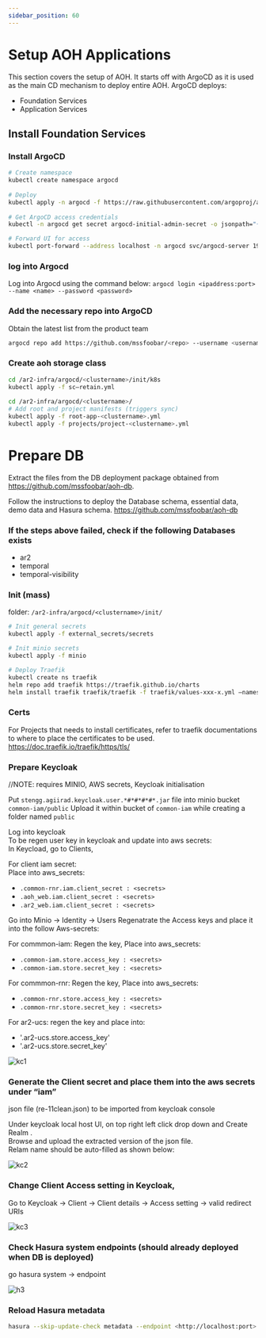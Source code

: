 ```yaml
---
sidebar_position: 60
---
```


# Setup AOH Applications

This section covers the setup of AOH.
It starts off with ArgoCD as it is used as the main CD mechanism to deploy entire AOH.
ArgoCD deploys:
- Foundation Services
- Application Services


## Install Foundation Services

### Install ArgoCD

```bash
# Create namespace
kubectl create namespace argocd
 
# Deploy
kubectl apply -n argocd -f https://raw.githubusercontent.com/argoproj/argo-cd/stable/manifests/install.yaml
 
# Get ArgoCD access credentials
kubectl -n argocd get secret argocd-initial-admin-secret -o jsonpath="{.data.password}" | base64 -d; echo

# Forward UI for access
kubectl port-forward --address localhost -n argocd svc/argocd-server 19080:80
```

### log into Argocd
Log into Argocd using the command below:
`argocd login <ipaddress:port> --name <name> --password <password>`

### Add the necessary repo into ArgoCD
Obtain the latest list from the product team
```bash
argocd repo add https://github.com/mssfoobar/<repo> --username <username> --password <git_key> --insecure-skip-server-verification
```

### Create aoh storage class

```bash
cd /ar2-infra/argocd/<clustername>/init/k8s
kubectl apply -f sc—retain.yml
 
cd /ar2-infra/argocd/<clustername>/
# Add root and project manifests (triggers sync)
kubectl apply -f root-app-<clustername>.yml
kubectl apply -f projects/project-<clustername>.yml
```

# Prepare DB
Extract the files from the DB deployment package obtained from https://github.com/mssfoobar/aoh-db.

Follow the instructions to deploy the Database schema, essential data, demo data and Hasura schema.
https://github.com/mssfoobar/aoh-db

### If the steps above failed, check if the following Databases exists
 - ar2
 - temporal
 - temporal-visibility

### Init (mass)
folder: `/ar2-infra/argocd/<clustername>/init/`
```bash
# Init general secrets
kubectl apply -f external_secrets/secrets

# Init minio secrets
kubectl apply -f minio

# Deploy Traefik
kubectl create ns traefik
helm repo add traefik https://traefik.github.io/charts
helm install traefik traefik/traefik -f traefik/values-xxx-x.yml –namespace traefik
```
### Certs
For Projects that needs to install certificates, refer to traefik documentations to where to place the certificates to be used.
https://doc.traefik.io/traefik/https/tls/


### Prepare Keycloak
//NOTE: requires MINIO, AWS secrets, Keycloak initialisation


Put `stengg.agiirad.keycloak.user.*#*#*#*#*.jar` file into minio bucket `common-iam/public`
Upload it within bucket of `common-iam` while creating a folder named `public`

Log into keycloak  
To be regen user key in keycloak and update into aws secrets:  
In Keycload, go to Clients,  

For client iam secret:  
Place into aws_secrets:  
- `.common-rnr.iam.client_secret : <secrets>`
- `.aoh_web.iam.client_secret : <secrets>`
- `.ar2_web.iam.client_secret : <secrets>`

Go into Minio -> Identity -> Users
Regenatrate the Access keys and place it into the follow Aws-secrets:

For commmon-iam:
Regen the key,
Place into aws_secrets:
- `.common-iam.store.access_key : <secrets>`
- `.common-iam.store.secret_key : <secrets>`

For commmon-rnr:
Regen the key,
Place into aws_secrets:
- `.common-rnr.store.access_key : <secrets>`
- `.common-rnr.store.secret_key : <secrets>`

For ar2-ucs:
regen the key and place into:
- '.ar2-ucs.store.access_key'
- '.ar2-ucs.store.secret_key'



![kc1](/img/keycloak/keycloak_client_details_credentials.jpg)


### Generate the Client secret and place them into the aws secrets under “iam”

json file (re-11clean.json) to be imported from keycloak console

Under keycloak local host UI, on top right left click drop down and Create Realm .  
Browse and upload the extracted version  of the json file.  
Relam name should be auto-filled as shown below:  

![kc2](/img/keycloak/deploy-keycloak-create-realm-check.jpg)

### Change Client Access setting in Keycloak,
Go to Keycloak -> Client -> Client details -> Access setting -> valid redirect URIs

![kc3](/img/keycloak/deploy-keycloak-client-redirect-check.jpg)

### Check Hasura system endpoints (should already deployed when DB is deployed)
go hasura
system -> endpoint

![h3](/img/deploy-hasura-endpoint-check.jpg)


### Reload Hasura metadata
```bash
hasura --skip-update-check metadata --endpoint <http://localhost:port> --admin-secret <hasura-admin-secret> reload
```

